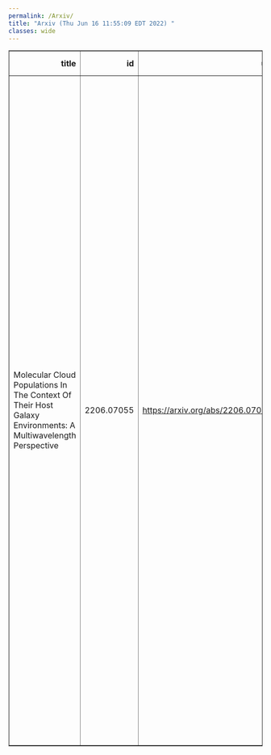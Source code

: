 ```yaml
---
permalink: /Arxiv/
title: "Arxiv (Thu Jun 16 11:55:09 EDT 2022) "
classes: wide
---
```

<table border="1" class="dataframe">
  <thead>
    <tr style="text-align: right;">
      <th>title</th>
      <th>id</th>
      <th>url</th>
      <th>authors</th>
      <th>Local Authors</th>
    </tr>
  </thead>
  <tbody>
    <tr>
      <td>Molecular Cloud Populations In The Context Of Their Host Galaxy   Environments: A Multiwavelength Perspective</td>
      <td>2206.07055</td>
      <td><a href="https://arxiv.org/abs/2206.07055" target="_blank">https://arxiv.org/abs/2206.07055</a></td>
      <td>Jiayi Sun, Adam K. Leroy, Erik Rosolowsky, Annie Hughes, Eva Schinnerer, Andreas Schruba, Eric W. Koch, Guillermo A. Blanc, I-Da Chiang, Brent Groves, Daizhong Liu, Sharon Meidt, Hsi-An Pan, Jerome Pety, Miguel Querejeta, Toshiki Saito, Karin Sandstrom, Amy Sardone, Antonio Usero, Dyas Utomo, Thomas G. Williams, Ashley T. Barnes, Samantha M. Benincasa, Frank Bigiel, Alberto D. Bolatto, Mederic Boquien, Melanie Chevance, Daniel A. Dale, Sinan Deger, Eric Emsellem, Simon C. O. Glover, Kathryn Grasha, Jonathan D. Henshaw, Ralf S. Klessen, Kathryn Kreckel, J. M. Diederik Kruijssen, Eve C. Ostriker, David A. Thilker</td>
      <td>Adam Leroy, Amy Sardone, Samantha Benincasa</td>
    </tr>
  </tbody>
</table>